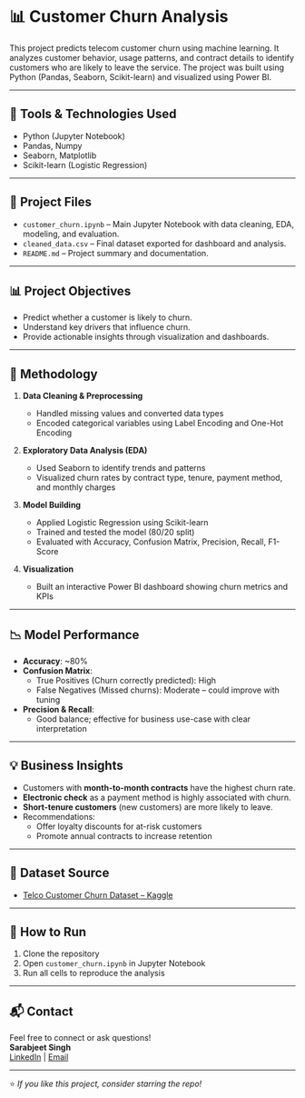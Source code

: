 # 📊 Customer Churn Analysis

This project predicts telecom customer churn using machine learning. It analyzes customer behavior, usage patterns, and contract details to identify customers who are likely to leave the service. The project was built using Python (Pandas, Seaborn, Scikit-learn) and visualized using Power BI.

---

## 🔧 Tools & Technologies Used

- Python (Jupyter Notebook)
- Pandas, Numpy
- Seaborn, Matplotlib
- Scikit-learn (Logistic Regression)

---

## 📁 Project Files

- `customer_churn.ipynb` – Main Jupyter Notebook with data cleaning, EDA, modeling, and evaluation.
- `cleaned_data.csv` – Final dataset exported for dashboard and analysis.
- `README.md` – Project summary and documentation.

---

## 📊 Project Objectives

- Predict whether a customer is likely to churn.
- Understand key drivers that influence churn.
- Provide actionable insights through visualization and dashboards.

---

## 🧪 Methodology

1. **Data Cleaning & Preprocessing**
   - Handled missing values and converted data types
   - Encoded categorical variables using Label Encoding and One-Hot Encoding

2. **Exploratory Data Analysis (EDA)**
   - Used Seaborn to identify trends and patterns
   - Visualized churn rates by contract type, tenure, payment method, and monthly charges

3. **Model Building**
   - Applied Logistic Regression using Scikit-learn
   - Trained and tested the model (80/20 split)
   - Evaluated with Accuracy, Confusion Matrix, Precision, Recall, F1-Score

4. **Visualization**
   - Built an interactive Power BI dashboard showing churn metrics and KPIs

---

## 📉 Model Performance

- **Accuracy**: ~80%
- **Confusion Matrix**:
  - True Positives (Churn correctly predicted): High
  - False Negatives (Missed churns): Moderate – could improve with tuning
- **Precision & Recall**:
  - Good balance; effective for business use-case with clear interpretation

---

## 💡 Business Insights

- Customers with **month-to-month contracts** have the highest churn rate.
- **Electronic check** as a payment method is highly associated with churn.
- **Short-tenure customers** (new customers) are more likely to leave.
- Recommendations:
  - Offer loyalty discounts for at-risk customers
  - Promote annual contracts to increase retention

---

## 📎 Dataset Source

- [Telco Customer Churn Dataset – Kaggle](https://www.kaggle.com/datasets/blastchar/telco-customer-churn)

---

## 📌 How to Run

1. Clone the repository
2. Open `customer_churn.ipynb` in Jupyter Notebook
3. Run all cells to reproduce the analysis

---

## 📬 Contact

Feel free to connect or ask questions!  
**Sarabjeet Singh**  
[LinkedIn](https://www.linkedin.com/in/your-link/) | [Email](mailto:your-email@example.com)

---

⭐ *If you like this project, consider starring the repo!*
